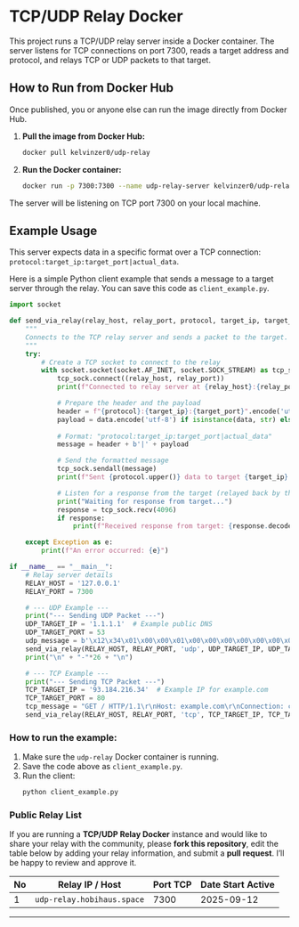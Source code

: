 # TCP/UDP Relay Docker

This project runs a TCP/UDP relay server inside a Docker container. The server listens for TCP connections on port 7300, reads a target address and protocol, and relays TCP or UDP packets to that target.

## How to Run from Docker Hub

Once published, you or anyone else can run the image directly from Docker Hub.

1.  **Pull the image from Docker Hub:**

    ```bash
    docker pull kelvinzer0/udp-relay
    ```

2.  **Run the Docker container:**

    ```bash
    docker run -p 7300:7300 --name udp-relay-server kelvinzer0/udp-relay
    ```

The server will be listening on TCP port 7300 on your local machine.

## Example Usage

This server expects data in a specific format over a TCP connection: `protocol:target_ip:target_port|actual_data`.

Here is a simple Python client example that sends a message to a target server through the relay. You can save this code as `client_example.py`.

```python
import socket

def send_via_relay(relay_host, relay_port, protocol, target_ip, target_port, data):
    """
    Connects to the TCP relay server and sends a packet to the target.
    """
    try:
        # Create a TCP socket to connect to the relay
        with socket.socket(socket.AF_INET, socket.SOCK_STREAM) as tcp_sock:
            tcp_sock.connect((relay_host, relay_port))
            print(f"Connected to relay server at {relay_host}:{relay_port}")

            # Prepare the header and the payload
            header = f"{protocol}:{target_ip}:{target_port}".encode('utf-8')
            payload = data.encode('utf-8') if isinstance(data, str) else data
            
            # Format: "protocol:target_ip:target_port|actual_data"
            message = header + b'|' + payload

            # Send the formatted message
            tcp_sock.sendall(message)
            print(f"Sent {protocol.upper()} data to target {target_ip}:{target_port} via relay.")

            # Listen for a response from the target (relayed back by the server)
            print("Waiting for response from target...")
            response = tcp_sock.recv(4096)
            if response:
                print(f"Received response from target: {response.decode('utf-8', 'ignore')}")

    except Exception as e:
        print(f"An error occurred: {e}")

if __name__ == "__main__":
    # Relay server details
    RELAY_HOST = '127.0.0.1'
    RELAY_PORT = 7300

    # --- UDP Example ---
    print("--- Sending UDP Packet ---")
    UDP_TARGET_IP = '1.1.1.1'  # Example public DNS
    UDP_TARGET_PORT = 53
    udp_message = b'\x12\x34\x01\x00\x00\x01\x00\x00\x00\x00\x00\x00\x07example\x03com\x00\x00\x01\x00\x01' # DNS query for example.com
    send_via_relay(RELAY_HOST, RELAY_PORT, 'udp', UDP_TARGET_IP, UDP_TARGET_PORT, udp_message)
    print("\n" + "-"*26 + "\n")

    # --- TCP Example ---
    print("--- Sending TCP Packet ---")
    TCP_TARGET_IP = '93.184.216.34'  # Example IP for example.com
    TCP_TARGET_PORT = 80
    tcp_message = "GET / HTTP/1.1\r\nHost: example.com\r\nConnection: close\r\n\r\n"
    send_via_relay(RELAY_HOST, RELAY_PORT, 'tcp', TCP_TARGET_IP, TCP_TARGET_PORT, tcp_message)
```

### How to run the example:

1.  Make sure the `udp-relay` Docker container is running.
2.  Save the code above as `client_example.py`.
3.  Run the client:
    ```bash
    python client_example.py
    ```

### Public Relay List

If you are running a **TCP/UDP Relay Docker** instance and would like to share your relay with the community, please **fork this repository**, edit the table below by adding your relay information, and submit a **pull request**. I’ll be happy to review and approve it.

| No | Relay IP / Host         | Port TCP | Date Start Active |
| -- | ----------------------- | -------- | ----------------- |
| 1  | `udp-relay.hobihaus.space` | 7300     | 2025-09-12        |
---

